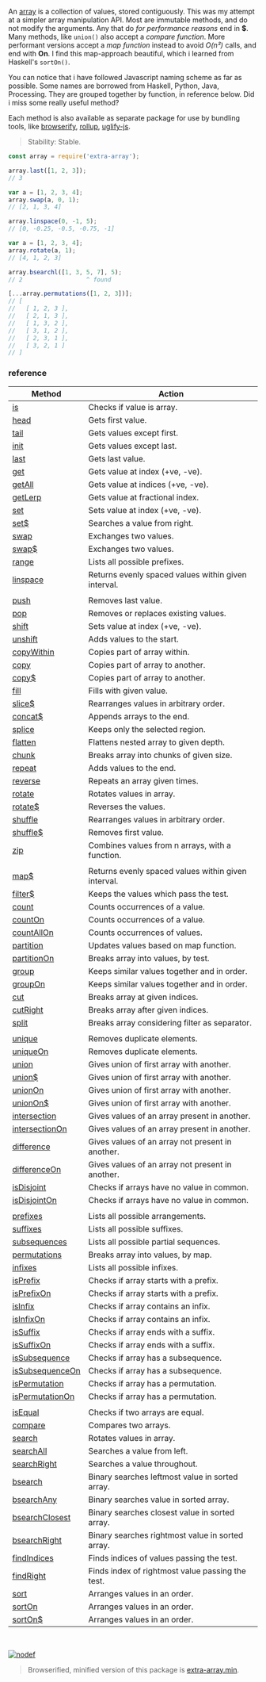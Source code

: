 An [array] is a collection of values, stored contiguously.
This was my attempt at a simpler array manipulation API. Most are immutable methods,
and do not modify the arguments. Any that do *for performance reasons* end in **$**.
Many methods, like `union()` also accept a *compare function*. More performant
versions accept a *map function* instead to avoid *O(n²)* calls, and end with **On**.
I find this map-approach beautiful, which i learned from Haskell's `sortOn()`.

You can notice that i have followed Javascript naming scheme as far as possible.
Some names are borrowed from Haskell, Python, Java, Processing. They are grouped
together by function, in reference below. Did i miss some really useful method?

Each method is also available as separate package for use by bundling tools,
like [browserify], [rollup], [uglify-js].

> Stability: Stable.<br>

```javascript
const array = require('extra-array');

array.last([1, 2, 3]);
// 3

var a = [1, 2, 3, 4];
array.swap(a, 0, 1);
// [2, 1, 3, 4]

array.linspace(0, -1, 5);
// [0, -0.25, -0.5, -0.75, -1]

var a = [1, 2, 3, 4];
array.rotate(a, 1);
// [4, 1, 2, 3]

array.bsearchl([1, 3, 5, 7], 5);
// 2                  ^ found

[...array.permutations([1, 2, 3])];
// [
//   [ 1, 2, 3 ],
//   [ 2, 1, 3 ],
//   [ 1, 3, 2 ],
//   [ 3, 1, 2 ],
//   [ 2, 3, 1 ],
//   [ 3, 2, 1 ]
// ]
```

### reference

| Method                | Action
|-----------------------|-------
| [is]                  | Checks if value is array.
| [head]                | Gets first value.
| [tail]                | Gets values except first.
| [init]                | Gets values except last.
| [last]                | Gets last value.
| [get]                 | Gets value at index (+ve, -ve).
| [getAll]              | Gets value at indices (+ve, -ve).
| [getLerp]             | Gets value at fractional index.
| [set]                 | Sets value at index (+ve, -ve).
| [set$]                | Searches a value from right.
| [swap]                | Exchanges two values.
| [swap$]               | Exchanges two values.
| [range]               | Lists all possible prefixes.
| [linspace]            | Returns evenly spaced values within given interval.
|                       | 
| [push]                | Removes last value.
| [pop]                 | Removes or replaces existing values.
| [shift]               | Sets value at index (+ve, -ve).
| [unshift]             | Adds values to the start.
| [copyWithin]          | Copies part of array within.
| [copy]                | Copies part of array to another.
| [copy$]               | Copies part of array to another.
| [fill]                | Fills with given value.
| [slice$]              | Rearranges values in arbitrary order.
| [concat$]             | Appends arrays to the end.
| [splice]              | Keeps only the selected region.
| [flatten]             | Flattens nested array to given depth.
| [chunk]               | Breaks array into chunks of given size.
| [repeat]              | Adds values to the end. 
| [reverse]             | Repeats an array given times.
| [rotate]              | Rotates values in array.
| [rotate$]             | Reverses the values.
| [shuffle]             | Rearranges values in arbitrary order.
| [shuffle$]            | Removes first value.
| [zip]                 | Combines values from n arrays, with a function.
|                       | 
| [map$]                | Returns evenly spaced values within given interval.
| [filter$]             | Keeps the values which pass the test.
| [count]               | Counts occurrences of a value.
| [countOn]             | Counts occurrences of a value.
| [countAllOn]          | Counts occurrences of values.
| [partition]           | Updates values based on map function.
| [partitionOn]         | Breaks array into values, by test.
| [group]               | Keeps similar values together and in order.
| [groupOn]             | Keeps similar values together and in order.
| [cut]                 | Breaks array at given indices.
| [cutRight]            | Breaks array after given indices.
| [split]               | Breaks array considering filter as separator.
|                       | 
| [unique]              | Removes duplicate elements.
| [uniqueOn]            | Removes duplicate elements.
| [union]               | Gives union of first array with another.
| [union$]              | Gives union of first array with another.
| [unionOn]             | Gives union of first array with another.
| [unionOn$]            | Gives union of first array with another.
| [intersection]        | Gives values of an array present in another.
| [intersectionOn]      | Gives values of an array present in another.
| [difference]          | Gives values of an array not present in another.
| [differenceOn]        | Gives values of an array not present in another.
| [isDisjoint]          | Checks if arrays have no value in common.
| [isDisjointOn]        | Checks if arrays have no value in common.
|                       | 
| [prefixes]            | Lists all possible arrangements.
| [suffixes]            | Lists all possible suffixes.
| [subsequences]        | Lists all possible partial sequences.
| [permutations]        | Breaks array into values, by map.
| [infixes]             | Lists all possible infixes.
| [isPrefix]            | Checks if array starts with a prefix.
| [isPrefixOn]          | Checks if array starts with a prefix.
| [isInfix]             | Checks if array contains an infix.
| [isInfixOn]           | Checks if array contains an infix.
| [isSuffix]            | Checks if array ends with a suffix.
| [isSuffixOn]          | Checks if array ends with a suffix.
| [isSubsequence]       | Checks if array has a subsequence.
| [isSubsequenceOn]     | Checks if array has a subsequence.
| [isPermutation]       | Checks if array has a permutation.
| [isPermutationOn]     | Checks if array has a permutation.
|                       | 
| [isEqual]             | Checks if two arrays are equal.
| [compare]             | Compares two arrays.
| [search]              | Rotates values in array.
| [searchAll]           | Searches a value from left.
| [searchRight]         | Searches a value throughout.
| [bsearch]             | Binary searches leftmost value in sorted array.
| [bsearchAny]          | Binary searches value in sorted array.
| [bsearchClosest]      | Binary searches closest value in sorted array.
| [bsearchRight]        | Binary searches rightmost value in sorted array.
| [findIndices]         | Finds indices of values passing the test.
| [findRight]           | Finds index of rightmost value passing the test.
| [sort]                | Arranges values in an order.
| [sortOn]              | Arranges values in an order.
| [sortOn$]             | Arranges values in an order.

<br>

[![nodef](https://merferry.glitch.me/card/extra-array.svg)](https://nodef.github.io)

> Browserified, minified version of this package is [extra-array.min].

[bsearch]: https://github.com/nodef/extra-array/wiki/bsearch
[bsearchAny]: https://github.com/nodef/extra-array/wiki/bsearchAny
[bsearchClosest]: https://github.com/nodef/extra-array/wiki/bsearchClosest
[bsearchRight]: https://github.com/nodef/extra-array/wiki/bsearchRight
[chunk]: https://github.com/nodef/extra-array/wiki/chunk
[compare]: https://github.com/nodef/extra-array/wiki/compare
[concat$]: https://github.com/nodef/extra-array/wiki/concat$
[copy$]: https://github.com/nodef/extra-array/wiki/copy$
[copy]: https://github.com/nodef/extra-array/wiki/copy
[copyWithin]: https://github.com/nodef/extra-array/wiki/copyWithin
[count]: https://github.com/nodef/extra-array/wiki/count
[countAllOn]: https://github.com/nodef/extra-array/wiki/countAllOn
[countOn]: https://github.com/nodef/extra-array/wiki/countOn
[cut]: https://github.com/nodef/extra-array/wiki/cut
[cutRight]: https://github.com/nodef/extra-array/wiki/cutRight
[difference]: https://github.com/nodef/extra-array/wiki/difference
[differenceOn]: https://github.com/nodef/extra-array/wiki/differenceOn
[fill]: https://github.com/nodef/extra-array/wiki/fill
[filter$]: https://github.com/nodef/extra-array/wiki/filter$
[findIndices]: https://github.com/nodef/extra-array/wiki/findIndices
[findRight]: https://github.com/nodef/extra-array/wiki/findRight
[flatten]: https://github.com/nodef/extra-array/wiki/flatten
[get]: https://github.com/nodef/extra-array/wiki/get
[getAll]: https://github.com/nodef/extra-array/wiki/getAll
[getLerp]: https://github.com/nodef/extra-array/wiki/getLerp
[group]: https://github.com/nodef/extra-array/wiki/group
[groupOn]: https://github.com/nodef/extra-array/wiki/groupOn
[head]: https://github.com/nodef/extra-array/wiki/head
[index]: https://github.com/nodef/extra-array/wiki/index
[infixes]: https://github.com/nodef/extra-array/wiki/infixes
[init]: https://github.com/nodef/extra-array/wiki/init
[intersection]: https://github.com/nodef/extra-array/wiki/intersection
[intersectionOn]: https://github.com/nodef/extra-array/wiki/intersectionOn
[is]: https://github.com/nodef/extra-array/wiki/is
[isDisjoint]: https://github.com/nodef/extra-array/wiki/isDisjoint
[isDisjointOn]: https://github.com/nodef/extra-array/wiki/isDisjointOn
[isEqual]: https://github.com/nodef/extra-array/wiki/isEqual
[isInfix]: https://github.com/nodef/extra-array/wiki/isInfix
[isInfixOn]: https://github.com/nodef/extra-array/wiki/isInfixOn
[isPermutation]: https://github.com/nodef/extra-array/wiki/isPermutation
[isPermutationOn]: https://github.com/nodef/extra-array/wiki/isPermutationOn
[isPrefix]: https://github.com/nodef/extra-array/wiki/isPrefix
[isPrefixOn]: https://github.com/nodef/extra-array/wiki/isPrefixOn
[isSubsequence]: https://github.com/nodef/extra-array/wiki/isSubsequence
[isSubsequenceOn]: https://github.com/nodef/extra-array/wiki/isSubsequenceOn
[isSuffix]: https://github.com/nodef/extra-array/wiki/isSuffix
[isSuffixOn]: https://github.com/nodef/extra-array/wiki/isSuffixOn
[last]: https://github.com/nodef/extra-array/wiki/last
[linspace]: https://github.com/nodef/extra-array/wiki/linspace
[map$]: https://github.com/nodef/extra-array/wiki/map$
[partition]: https://github.com/nodef/extra-array/wiki/partition
[partitionOn]: https://github.com/nodef/extra-array/wiki/partitionOn
[permutations]: https://github.com/nodef/extra-array/wiki/permutations
[pop]: https://github.com/nodef/extra-array/wiki/pop
[prefixes]: https://github.com/nodef/extra-array/wiki/prefixes
[push]: https://github.com/nodef/extra-array/wiki/push
[range]: https://github.com/nodef/extra-array/wiki/range
[repeat]: https://github.com/nodef/extra-array/wiki/repeat
[reverse]: https://github.com/nodef/extra-array/wiki/reverse
[rotate$]: https://github.com/nodef/extra-array/wiki/rotate$
[rotate]: https://github.com/nodef/extra-array/wiki/rotate
[search]: https://github.com/nodef/extra-array/wiki/search
[searchAll]: https://github.com/nodef/extra-array/wiki/searchAll
[searchRight]: https://github.com/nodef/extra-array/wiki/searchRight
[set$]: https://github.com/nodef/extra-array/wiki/set$
[set]: https://github.com/nodef/extra-array/wiki/set
[shift]: https://github.com/nodef/extra-array/wiki/shift
[shuffle$]: https://github.com/nodef/extra-array/wiki/shuffle$
[shuffle]: https://github.com/nodef/extra-array/wiki/shuffle
[slice$]: https://github.com/nodef/extra-array/wiki/slice$
[sort]: https://github.com/nodef/extra-array/wiki/sort
[sortOn$]: https://github.com/nodef/extra-array/wiki/sortOn$
[sortOn]: https://github.com/nodef/extra-array/wiki/sortOn
[splice]: https://github.com/nodef/extra-array/wiki/splice
[split]: https://github.com/nodef/extra-array/wiki/split
[subsequences]: https://github.com/nodef/extra-array/wiki/subsequences
[suffixes]: https://github.com/nodef/extra-array/wiki/suffixes
[swap$]: https://github.com/nodef/extra-array/wiki/swap$
[swap]: https://github.com/nodef/extra-array/wiki/swap
[tail]: https://github.com/nodef/extra-array/wiki/tail
[union$]: https://github.com/nodef/extra-array/wiki/union$
[union]: https://github.com/nodef/extra-array/wiki/union
[unionOn$]: https://github.com/nodef/extra-array/wiki/unionOn$
[unionOn]: https://github.com/nodef/extra-array/wiki/unionOn
[unique]: https://github.com/nodef/extra-array/wiki/unique
[uniqueOn]: https://github.com/nodef/extra-array/wiki/uniqueOn
[unshift]: https://github.com/nodef/extra-array/wiki/unshift
[zip]: https://github.com/nodef/extra-array/wiki/zip

[array]: https://developer.mozilla.org/en-US/docs/Web/JavaScript/Reference/Global_Objects/Array
[browserify]: https://www.npmjs.com/package/browserify
[rollup]: https://www.npmjs.com/package/rollup
[uglify-js]: https://www.npmjs.com/package/uglify-js
[extra-array.min]: https://www.npmjs.com/package/extra-array.min
